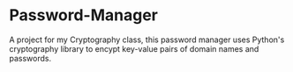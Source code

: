 # Password-Manager
A project for my Cryptography class, this password manager uses Python's cryptography library to encypt key-value pairs of domain names and passwords.
